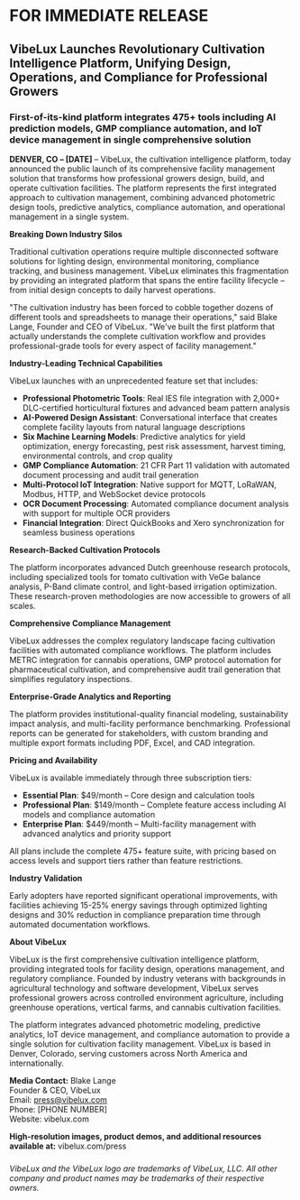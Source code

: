 # FOR IMMEDIATE RELEASE

## VibeLux Launches Revolutionary Cultivation Intelligence Platform, Unifying Design, Operations, and Compliance for Professional Growers

### First-of-its-kind platform integrates 475+ tools including AI prediction models, GMP compliance automation, and IoT device management in single comprehensive solution

**DENVER, CO – [DATE]** – VibeLux, the cultivation intelligence platform, today announced the public launch of its comprehensive facility management solution that transforms how professional growers design, build, and operate cultivation facilities. The platform represents the first integrated approach to cultivation management, combining advanced photometric design tools, predictive analytics, compliance automation, and operational management in a single system.

**Breaking Down Industry Silos**

Traditional cultivation operations require multiple disconnected software solutions for lighting design, environmental monitoring, compliance tracking, and business management. VibeLux eliminates this fragmentation by providing an integrated platform that spans the entire facility lifecycle – from initial design concepts to daily harvest operations.

"The cultivation industry has been forced to cobble together dozens of different tools and spreadsheets to manage their operations," said Blake Lange, Founder and CEO of VibeLux. "We've built the first platform that actually understands the complete cultivation workflow and provides professional-grade tools for every aspect of facility management."

**Industry-Leading Technical Capabilities**

VibeLux launches with an unprecedented feature set that includes:

- **Professional Photometric Tools**: Real IES file integration with 2,000+ DLC-certified horticultural fixtures and advanced beam pattern analysis
- **AI-Powered Design Assistant**: Conversational interface that creates complete facility layouts from natural language descriptions
- **Six Machine Learning Models**: Predictive analytics for yield optimization, energy forecasting, pest risk assessment, harvest timing, environmental controls, and crop quality
- **GMP Compliance Automation**: 21 CFR Part 11 validation with automated document processing and audit trail generation
- **Multi-Protocol IoT Integration**: Native support for MQTT, LoRaWAN, Modbus, HTTP, and WebSocket device protocols
- **OCR Document Processing**: Automated compliance document analysis with support for multiple OCR providers
- **Financial Integration**: Direct QuickBooks and Xero synchronization for seamless business operations

**Research-Backed Cultivation Protocols**

The platform incorporates advanced Dutch greenhouse research protocols, including specialized tools for tomato cultivation with VeGe balance analysis, P-Band climate control, and light-based irrigation optimization. These research-proven methodologies are now accessible to growers of all scales.

**Comprehensive Compliance Management**

VibeLux addresses the complex regulatory landscape facing cultivation facilities with automated compliance workflows. The platform includes METRC integration for cannabis operations, GMP protocol automation for pharmaceutical cultivation, and comprehensive audit trail generation that simplifies regulatory inspections.

**Enterprise-Grade Analytics and Reporting**

The platform provides institutional-quality financial modeling, sustainability impact analysis, and multi-facility performance benchmarking. Professional reports can be generated for stakeholders, with custom branding and multiple export formats including PDF, Excel, and CAD integration.

**Pricing and Availability**

VibeLux is available immediately through three subscription tiers:

- **Essential Plan**: $49/month – Core design and calculation tools
- **Professional Plan**: $149/month – Complete feature access including AI models and compliance automation  
- **Enterprise Plan**: $449/month – Multi-facility management with advanced analytics and priority support

All plans include the complete 475+ feature suite, with pricing based on access levels and support tiers rather than feature restrictions.

**Industry Validation**

Early adopters have reported significant operational improvements, with facilities achieving 15-25% energy savings through optimized lighting designs and 30% reduction in compliance preparation time through automated documentation workflows.

**About VibeLux**

VibeLux is the first comprehensive cultivation intelligence platform, providing integrated tools for facility design, operations management, and regulatory compliance. Founded by industry veterans with backgrounds in agricultural technology and software development, VibeLux serves professional growers across controlled environment agriculture, including greenhouse operations, vertical farms, and cannabis cultivation facilities.

The platform integrates advanced photometric modeling, predictive analytics, IoT device management, and compliance automation to provide a single solution for cultivation facility management. VibeLux is based in Denver, Colorado, serving customers across North America and internationally.

**Media Contact:**
Blake Lange  
Founder & CEO, VibeLux  
Email: press@vibelux.com  
Phone: [PHONE NUMBER]  
Website: vibelux.com

**High-resolution images, product demos, and additional resources available at:** vibelux.com/press

###

*VibeLux and the VibeLux logo are trademarks of VibeLux, LLC. All other company and product names may be trademarks of their respective owners.*